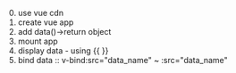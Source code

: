 0. use vue cdn
1. create vue app
2. add data()->return object
3. mount app 
4. display data - using {{ }}
5. bind data ::  v-bind:src="data_name" ~ :src="data_name"